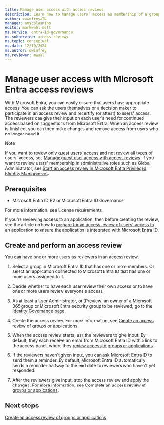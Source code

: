 ```yaml
---
title: Manage user access with access reviews
description: Learn how to manage users' access as membership of a group or assignment to an application with Microsoft Entra access reviews
author: owinfreyATL
manager: amycolannino
editor: markwahl-msft
ms.service: entra-id-governance
ms.subservice: access-reviews
ms.topic: conceptual
ms.date: 12/10/2024
ms.author: owinfrey
ms.reviewer: mwahl
---
```


# Manage user access with Microsoft Entra access reviews

With Microsoft Entra, you can easily ensure that users have appropriate access. You can ask the users themselves or a decision maker to participate in an access review and recertify (or attest) to users' access. The reviewers can give their input on each user's need for continued access based on suggestions from Microsoft Entra. When an access review is finished, you can then make changes and remove access from users who no longer need it.

> [!NOTE]
> If you want to review only guest users' access and not review all types of users' access, see [Manage guest user access with access reviews](manage-guest-access-with-access-reviews.md). If you want to review users' membership in administrative roles such as Global Administrator, see [Start an access review in Microsoft Entra Privileged Identity Management](../id-governance/privileged-identity-management/pim-create-roles-and-resource-roles-review.md).

## Prerequisites

- Microsoft Entra ID P2 or Microsoft Entra ID Governance

For more information, see [License requirements](access-reviews-overview.md#license-requirements).

If you're reviewing access to an application, then before creating the review, see the article on how to [prepare for an access review of users' access to an application](access-reviews-application-preparation.md) to ensure the application is integrated with Microsoft Entra ID.

## Create and perform an access review

You can have one or more users as reviewers in an access review.  

1. Select a group in Microsoft Entra ID that has one or more members. Or select an application connected to Microsoft Entra ID that has one or more users assigned to it. 

2. Decide whether to have each user review their own access or to have one or more users review everyone's access.

3. As at least a User Administrator, or (Preview) an owner of a Microsoft 365 group or Microsoft Entra security group to be reviewed, go to the [Identity Governance page](https://portal.azure.com/#blade/Microsoft_AAD_ERM/DashboardBlade/).

4. Create the access review. For more information, see [Create an access review of groups or applications](create-access-review.md).

5. When the access review starts, ask the reviewers to give input. By default, they each receive an email from Microsoft Entra ID with a link to the access panel, where they [review access to groups or applications](perform-access-review.md).

6. If the reviewers haven't given input, you can ask Microsoft Entra ID to send them a reminder. By default, Microsoft Entra ID automatically sends a reminder halfway to the end date to reviewers who haven't yet responded.

7. After the reviewers give input, stop the access review and apply the changes. For more information, see [Complete an access review of groups or applications](complete-access-review.md).


## Next steps

[Create an access review of groups or applications](create-access-review.md)
